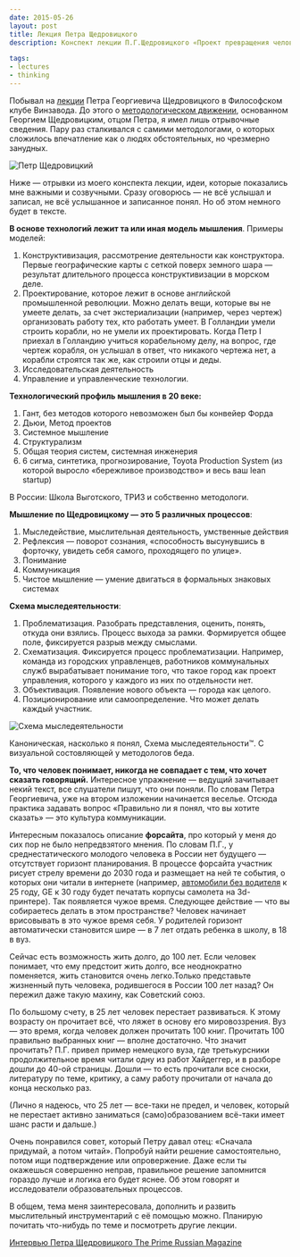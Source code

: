 ```yaml
---
date: 2015-05-26
layout: post
title: Лекция Петра Щедровицкого
description: Конспект лекции П.Г.Щедровицкого «Проект превращения человеческого интеллекта в машину коллективной мыследеятельности»

tags:
- lectures
- thinking
---
```



Побывал на [лекции](http://www.winzavod.ru/events/?id=1573) Петра Георгиевича Щедровицкого в Философском клубе Винзавода. До этого о [методологическом движении](https://ru.wikipedia.org/wiki/Методологическое_движение), основанном Георгием Щедровицким, отцом Петра, я имел лишь отрывочные сведения. Пару раз сталкивался с самими методологами, о которых сложилось впечатление как о людях обстоятельных, но чрезмерно занудных.

<div class="illustration"><img src="/images/20150526-pg.png" alt="Петр Щедровицкий" ></div>

Ниже — отрывки из моего конспекта лекции, идеи, которые показались мне важными и созвучными. Сразу оговорюсь — не всё услышал и записал, не всё услышанное и записанное понял. Но об этом немного будет в тексте.

<!-- more -->

**В основе технологий лежит та или иная модель мышления**.  Примеры моделей: 

1. Конструктивизация, рассмотрение деятельности как конструктора. Первые географические карты с сеткой поверх земного шара — результат длительного процесса конструктивизации в морском деле. 
2. Проектирование, которое лежит в основе английской промышленной революции. Можно делать вещи, которые вы не умеете делать, за счет экстериализации (например, через чертеж) организовать работу тех, кто работать умеет. В Голландии умели строить корабли, но не умели их проектировать. Когда Петр I приехал в Голландию учиться корабельному делу, на вопрос, где чертеж корабля, он услышал в ответ, что никакого чертежа нет, а корабли строятся так же, как строили отцы и деды. 
3. Исследовательская деятельность
4. Управление и управленческие технологии.

**Технологический профиль мышления в 20 веке:**

1. Гант, без методов которого невозможен был бы конвейер Форда
2. Дьюи, Метод проектов
3. Системное мышление
4. Структурализм
5. Общая теория систем, системная инженерия
6. 6 сигма, синтетика, прогнозирование, Toyota Production System (из которой выросло «бережливое производство» и весь ваш lean startup)

В России: Школа Выготского, ТРИЗ и собственно методологи.

**Мышление по Щедровицкому — это 5 различных процессов**:

1. Мыследействие, мыслительная деятельность, умственные действия
2. Рефлексия — поворот сознания, «способность высунувшись в форточку, увидеть себя самого, проходящего по улице».
3. Понимание
4. Коммуникация
5. Чистое мышление — умение двигаться в формальных знаковых системах


**Схема мыследеятельности**:

1. Проблематизация. Разобрать представления, оценить, понять, откуда они взялись. Процесс выхода за рамки. Формируется общее поле, фиксируется разрыв между смыслами.
2. Схематизация. Фиксируется процесс проблематизации. Например, команда из городских управленцев, работников коммунальных служб вырабатывает понимание того, что такое город как проект управления, которого у каждого из них по отдельности нет.
3. Объективация. Появление нового объекта — города как целого.
4. Позиционирование или самоопределение. Что может делать каждый участник.

<div class="illustration"><img src="/images/20150526-md.jpg" alt="Схема мыследеятельности" ></div>

<p class="legend legend--center">Каноническая, насколько я понял, Cхема мыследеятельности™. С визуальной состовляющей у методологов беда.</p>




**То, что человек понимает, никогда не совпадает с тем, что хочет сказать говорящий.** Интересное упражнение — ведущий зачитывает некий текст, все слушатели пишут, что они поняли. По словам Петра Георгиевича, уже на втором изложении начинается веселье. Отсюда практика задавать вопрос «Правильно ли я понял, что вы хотите сказать» — это культура коммуникации.

Интересным показалось описание **форсайта**, про который у меня до сих пор не было непредвзятого мнения. По словам П.Г., у среднестатического молодого человека в России нет будущего — отсутствует горизонт планирования. В процессе форсайта участник рисует стрелу времени до 2030 года и размещает на ней те события, о которых они читали в интернете (например, [автомобили без водителя](http://qz.com/403628/autonomous-cars-will-destroy-millions-of-jobs-and-reshape-the-economy-by-2025/) к 25 году, GE к 30 году будет печатать корпусы самолета на 3d-принтере). Так появляется чужое время. Следующее действие — что вы собираетесь делать в этом пространстве? Человек начинает врисовывать в это чужое время себя. У родителей горизонт автоматически становится шире — в 7 лет отдать ребенка в школу, в 18 в вуз. 

Сейчас есть возможность жить долго, до 100 лет. Если человек понимает, что ему предстоит жить долго, все неоднократно поменяется, жить становится очень легко.Только представьте жизненный путь человека, родившегося в России 100 лет назад? Он пережил даже такую махину, как Советский союз.

По большому счету, в 25 лет человек перестает развиваться. К этому возрасту он прочитает всё, что ляжет в основу его мировоззрения. Вуз — это время, когда человек должен прочитать 100 книг. Прочитать 100 правильно выбранных книг — вполне достаточно. Что значит прочитать? П.Г. привел пример немецкого вуза, где третькурсники продолжительное время читали одну из работ Хайдеггер, и в разборе дошли до 40-ой страницы. Дошли — то есть прочитали все сноски, литературу по теме, критику, а саму работу прочитали от начала до конца несколько раз.

(Лично я надеюсь, что 25 лет — все-таки не предел, и человек, который не перестает активно заниматься (само)образованием всё-таки имеет шанс расти и дальше.)

Очень понравился совет, который Петру давал отец: «Сначала придумай, а потом читай». Попробуй найти решение самостоятельно, потом ищи подтверждение или опровержение. Даже если ты окажешься совершенно неправ, правильное решение запомнится гораздо лучше и логика его будет яснее. Об этом говорят и исследователи образовательных процессов.

В общем, тема меня заинтересовала, дополнить и развить мыслительный инструментарий с её помощью можно. Планирую почитать что-нибудь по теме и посмотреть другие лекции.


[Интервью Петра Щедровицкого The Prime Russian Magazine](http://primerussia.ru/interview_posts/204)